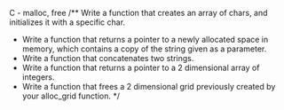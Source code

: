 C - malloc, free
/** Write a function that creates an array of chars, and initializes it with a specific char.
* Write a function that returns a pointer to a newly allocated space in memory, which contains a copy of the string given as a parameter.
* Write a function that concatenates two strings.
* Write a function that returns a pointer to a 2 dimensional array of integers.
* Write a function that frees a 2 dimensional grid previously created by your alloc_grid function.
*/

